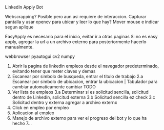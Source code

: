 LinkedIn Apply Bot

Webscrapping? Posible pero aun asi requiere de interaccion.
Capturar pantalla y usar opencv para ubicar y leer lo que hay? Mover mouse e indicar segun aplique

EasyApply es necesario para el inicio, evitar ir a otras paginas
Si no es easy apply, agregar la url a un archivo externo para posteriormente hacerlo manualmente.

webbrowser
pyautogui
cv2
numpy

1. Abrir la pagina de linkedin empleos desde el navegador predeterminado, evitando tener que meter claves y demas
2. Escanear por simbolo de busqueda, entrar el titulo de trabajo 
2.a Escanear por simbolo de ubicacion, entrar la ubicacion | Tabulador para cambiar automaticamente cambiar
TODO
3. Ver lista de empleos
3.a Determinar si es solicitud sencilla, solicitud dentro de Linkedin, solicitud externa
3.b Solicitud sencilla ez check
3.c Solicitud dentro y externa agregar a archivo externo 
4. Click en empleo por empleo
5. Aplicacion al empleo
6. Manejo de archivo externo para ver el progreso del bot y lo que ha hecho
7...